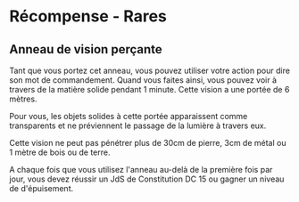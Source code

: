 # Récompense - Rares

## Anneau de vision perçante
Tant que vous portez cet anneau, vous pouvez utiliser votre action pour dire son mot de commandement. Quand vous faites ainsi, vous pouvez voir à travers de la matière solide pendant 1 minute. Cette vision a une portée de 6 mètres.

Pour vous, les objets solides à cette portée apparaissent comme transparents et ne préviennent le passage de la lumière à travers eux. 

Cette vision ne peut pas pénétrer plus de 30cm de pierre, 3cm de métal ou 1 mètre de bois ou de terre. 

A chaque fois que vous utilisez l'anneau au-delà de la première fois par jour, vous devez réussir un JdS de Constitution DC 15 ou gagner un niveau de d'épuisement.
